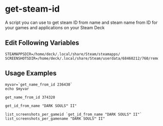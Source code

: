# get-steam-id
A script you can use to get steam ID from name and steam name from ID for your games and applications on your Steam Deck

## Edit Following Variables
```
STEAMAPPSDIR=/home/deck/.local/share/Steam/steamapps/
SCREENSHOTSDIR=/home/deck/.local/share/Steam/userdata/68460212/760/remote
```

## Usage Examples
```
myvar=`get_name_from_id 236430`
echo $myvar

get_name_from_id 374320

get_id_from_name "DARK SOULS™ II"

list_screenshots_per_gameid `get_id_from_name "DARK SOULS™ II"`
list_screenshots_per_gamename "DARK SOULS™ II"
```
